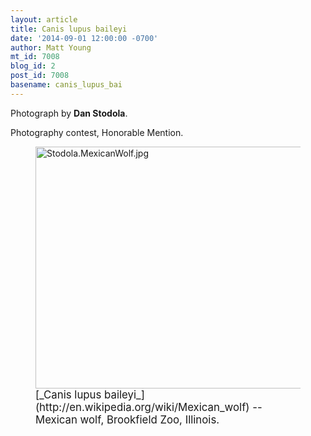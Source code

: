 ```yaml
---
layout: article
title: Canis lupus baileyi
date: '2014-09-01 12:00:00 -0700'
author: Matt Young
mt_id: 7008
blog_id: 2
post_id: 7008
basename: canis_lupus_bai
---
```

Photograph by **Dan Stodola**.

Photography contest, Honorable Mention.

<figure>
<img src="{{ site.baseurl }}/uploads/2014/Stodola.MexicanWolf.jpg" alt="Stodola.MexicanWolf.jpg" width="600" height="387" />
<figcaption markdown="span">
<big>[_Canis lupus baileyi_](http://en.wikipedia.org/wiki/Mexican_wolf) -- Mexican wolf, Brookfield Zoo, Illinois.</big>

</figcaption>
</figure>

